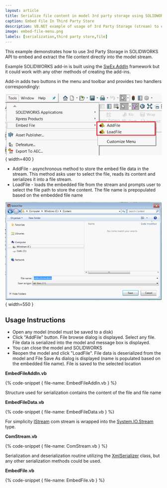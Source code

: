 ```yaml
---
layout: article
title: Serialize file content in model 3rd party storage using SOLIDWORKS API
caption: Embed File In Third Party Store
description: VB.NET example of usage of 3rd Party Storage (stream) to embed and retrieve file content using SOLIDWORKS API and XmlSerializers within the model document
image: embed-file-menu.png
labels: [serialization,third party store,file]
---
```

This example demonstrates how to use 3rd Party Storage in SOLIDWORKS API to embed and extract the file content directly into the model stream.

Example SOLIDWORKS add-in is built using the [SwEx.AddIn](/labs/solidworks/swex/add-in/) framework but it could work with any other methods of creating the add-ins.

Add-in adds two buttons in the menu and toolbar and provides two handlers correspondingly: 

![Add-in menu](embed-file-menu.png){ width=400 }

* AddFile - asynchronous method to store the embed file data in the stream. This method asks user to select the file, reads its content and serializes it into a file stream.
* LoadFile - loads the embedded file from the stream and prompts user to select the file path to store the content. The file name is prepopulated based on the embedded file name

![Browse for save file path](select-save-path.png){ width=550 }

## Usage Instructions

* Open any model (model must be saved to a disk)
* Click "AddFile" button. File browse dialog is displayed. Select any file. File data is serialized into the model and message box is displayed.
* You can close the model and SOLIDWORKS
* Reopen the model and click "LoadFile". File data is deserialized from the model and File Save As dialog is displayed (name is populated based on the embedded file name). File is saved to the selected location

**EmbedFileAddIn.vb**

{% code-snippet { file-name: EmbedFileAddIn.vb } %}

Structure used for serialization contains the content of the file and file name

**EmbedFileData.vb**

{% code-snippet { file-name: EmbedFileData.vb } %}

For simplicity [IStream](https://docs.microsoft.com/en-us/windows/desktop/api/objidl/nn-objidl-istream) com stream is wrapped into the [System.IO.Stream](https://docs.microsoft.com/en-us/dotnet/api/system.io.stream?view=netframework-4.7.2) type.

**ComStream.vb**

{% code-snippet { file-name: ComStream.vb } %}

Serialization and deserialization routine utilizing the [XmlSerializer](https://docs.microsoft.com/en-us/dotnet/api/system.xml.serialization.xmlserializer?view=netframework-4.7.2) class, but any other serialization methods could be used.

**EmbedFile.vb**

{% code-snippet { file-name: EmbedFile.vb } %}
